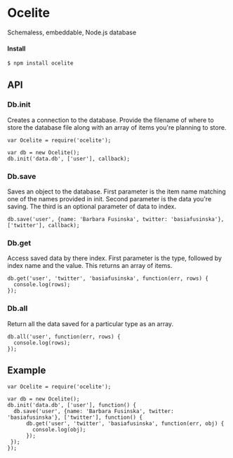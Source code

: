 # Ocelite

Schemaless, embeddable, Node.js database

#### Install
```
$ npm install ocelite
```

## API
### Db.init
Creates a connection to the database. Provide the filename of where to store the database file along with an array of items you're planning to store. 

```
var Ocelite = require('ocelite');

var db = new Ocelite();
db.init('data.db', ['user'], callback);
```
### Db.save
Saves an object to the database. First parameter is the item name matching one of the names provided in init. Second parameter is the data you're saving. The third is an optional parameter of data to index. 
```
db.save('user', {name: 'Barbara Fusinska', twitter: 'basiafusinska'}, ['twitter'], callback);
```
### Db.get
Access saved data by there index. First parameter is the type, followed by index name and the value. This returns an array of items.
```
db.get('user', 'twitter', 'basiafusinska', function(err, rows) { 
  console.log(rows);
});
```
### Db.all
Return all the data saved for a particular type as an array.
```
db.all('user', function(err, rows) { 
  console.log(rows);
});
```

## Example
```
var Ocelite = require('ocelite');

var db = new Ocelite();
db.init('data.db', ['user'], function() {
  db.save('user', {name: 'Barbara Fusinska', twitter: 'basiafusinska'}, ['twitter'], function() {
      db.get('user', 'twitter', 'basiafusinska', function(err, obj) {
        console.log(obj);
      });
 });
});

```

